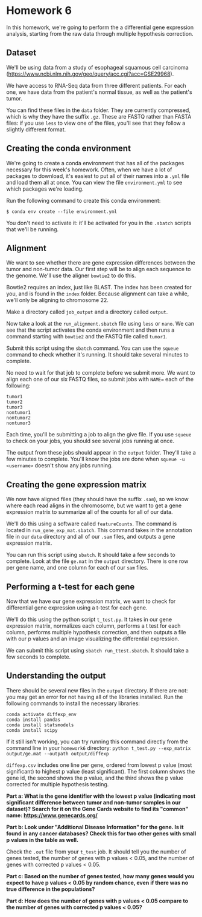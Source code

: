 # Homework 6

In this homework, we're going to perform the a differential gene expression analysis, starting from the raw data through multiple hypothesis correction.

## Dataset

We'll be using data from a study of esophageal squamous cell carcinoma (https://www.ncbi.nlm.nih.gov/geo/query/acc.cgi?acc=GSE29968). 

We have access to RNA-Seq data from three different patients. For each one, we have data from the patient's normal tissue, as well as the patient's tumor.

You can find these files in the `data` folder. They are currently compressed, which is why they have the suffix `.gz`. These are FASTQ rather than FASTA files: if you use `less` to view one of the files, you'll see that they follow a slightly different format.

## Creating the conda environment

We're going to create a conda environment that has all of the packages necessary for this week's homework. Often, when we have a lot of packages to download, it's easiest to put all of their names into a `.yml`  file and load them all at once. You can view the file `environment.yml` to see which packages we're loading.

Run the following command to create this conda environment:

`$ conda env create --file environment.yml` 

You don't need to activate it: it'll be activated for you in the `.sbatch` scripts that we'll be running.

## Alignment

We want to see whether there are gene expression differences between the tumor and non-tumor data. Our first step will be to align each sequence to the genome. We'll use the aligner `bowtie2` to do this.

Bowtie2 requires an index, just like BLAST. The index has been created for you, and is found in the `index` folder. Because alignment can take a while, we'll only be aligning to chromosome 22.

Make a directory called `job_output` and a directory called `output`.

Now take a look at the `run_alignment.sbatch` file using `less` or `nano`. We can see that the script activates the conda environment and then runs a command starting with `bowtie2` and the FASTQ file called `tumor1`. 

Submit this script using the `sbatch` command. You can use the `squeue` command to check whether it's running. It should take several minutes to complete.

No need to wait for that job to complete before we submit more. We want to align each one of our six FASTQ files, so submit jobs with `NAME=` each of the following:

```
tumor1
tumor2
tumor3
nontumor1
nontumor2
nontumor3
```

Each time, you'll be submitting a job to align the give file. If you use `squeue` to check on your jobs, you should see several jobs running at once.

The output from these jobs should appear in the `output` folder. They'll take a few minutes to complete. You'll know the jobs are done when `squeue -u <username>` doesn't show any jobs running.

## Creating the gene expression matrix

We now have aligned files (they should have the suffix `.sam`), so we know where each read aligns in the chromosome, but we want to get a gene expression matrix to summarize all of the counts for all of our data. 

We'll do this using a software called `featureCounts`. The command is located in `run_gene_exp_mat.sbatch`. This command takes in the annotation file in our `data`  directory and all of our `.sam` files, and outputs a gene expression matrix.

You can run this script using `sbatch`. It should take a few seconds to complete. Look at the file `ge.mat` in the `output` directory. There is one row per gene name, and one column for each of our `sam` files.

## Performing a t-test for each gene

Now that we have our gene expression matrix, we want to check for differential gene expression using a t-test for each gene.

We'll do this using the python script `t_test.py`. It takes in our gene expression matrix, normalizes each column, performs a t test for each column, performs multiple hypothesis correction, and then outputs a file with our p values and an image visualizing the differential expression.

We can submit this script using `sbatch run_ttest.sbatch`. It should take a few seconds to complete.

## Understanding the output

There should be several new files in the `output` directory. If there are not: you may get an error for not having all of the libraries installed. Run the following commands to install the necessary libraries: 

```
conda activate diffexp_env
conda install pandas
conda install statsmodels
conda install scipy
```

If it still isn't working, you can try running this command directly from the command line in your `homework6` directory: `python t_test.py --exp_matrix output/ge.mat --outpath output/diffexp`

`diffexp.csv` includes one line per gene, ordered from lowest p value (most significant) to highest p value (least significant). The first column shows the gene id, the second shows the p value, and the third shows the p value corrected for multiple hypothesis testing.

**Part a: What is the gene identifier with the lowest p value (indicating most significant difference between tumor and non-tumor samples in our dataset)? Search for it on the Gene Cards website to find its "common" name: https://www.genecards.org/**

**Part b: Look under "Additional Disease Information" for the gene. Is it found in any cancer databases? Check this for two other genes with small p values in the table as well.**

Check the `.out` file from your `t_test` job. It should tell you the number of genes tested, the number of genes with p values < 0.05, and the number of genes with corrected p values < 0.05. 

**Part c: Based on the number of genes tested, how many genes would you expect to have p values < 0.05 by random chance, even if there was no true difference in the populations?**

**Part d: How does the number of genes with p values < 0.05 compare to the number of genes with corrected p values < 0.05?**
